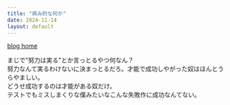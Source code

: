 ```yaml
---
title: "病み的な何か"
date: 2024-11-14
layout: default
---
```

<link rel="stylesheet" href="styles.css">

[blog home](../../../../)

<!-- copy above and edit title, date -->

まじで"努力は実る"とか言っとるやつ何なん？<br>
努力なんて実るわけないに決まっとるだろ。才能で成功しやがった奴はほんとうらやましい。<br>
どうせ成功するのは才能がある奴だけ。<br>
テストでもミスしまくりな僕みたいなこんな失敗作に成功なんてない。
